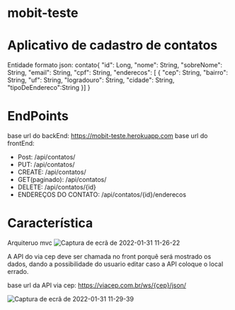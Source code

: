 # mobit-teste

# Aplicativo de cadastro de contatos


Entidade formato json: 
contato{
            "id": Long,
            "nome": String,
            "sobreNome": String,
            "email": String,
            "cpf": String,
            "enderecos": [
            {
             "cep": String,
            "bairro": String,
            "uf": String,
            "logradouro": String,
            "cidade": String,
            "tipoDeEndereco":String
            }]
            }
            
# EndPoints

base url do backEnd: https://mobit-teste.herokuapp.com
base url do frontEnd: 

* Post: /api/contatos/
* PUT: /api/contatos/
* CREATE: /api/contatos/
* GET(paginado): /api/contatos/
* DELETE: /api/contatos/{id}
* ENDEREÇOS DO CONTATO: /api/contatos/{id}/enderecos

# Característica

Arquiteruo mvc 
![Captura de ecrã de 2022-01-31 11-26-22](https://user-images.githubusercontent.com/84341683/151811211-1658f71a-9991-48eb-83a7-9f88723c5c4c.png)

A API do via cep deve ser chamada no front porquê será mostrado os dados, dando a possibilidade do usuario editar caso a API
coloque o local errado.

base url da API via cep: https://viacep.com.br/ws/{cep}/json/

![Captura de ecrã de 2022-01-31 11-29-39](https://user-images.githubusercontent.com/84341683/151812045-0e8744ea-9355-4565-9275-e6653af2515e.png)


